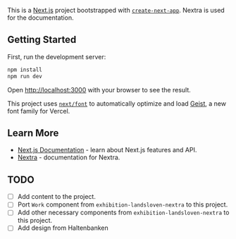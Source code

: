 This is a [Next.js](https://nextjs.org) project bootstrapped with [`create-next-app`](https://nextjs.org/docs/app/api-reference/cli/create-next-app). Nextra is used for the documentation.

## Getting Started

First, run the development server:

```bash
npm install
npm run dev
```

Open [http://localhost:3000](http://localhost:3000) with your browser to see the result.

This project uses [`next/font`](https://nextjs.org/docs/app/building-your-application/optimizing/fonts) to automatically optimize and load [Geist](https://vercel.com/font), a new font family for Vercel.

## Learn More

- [Next.js Documentation](https://nextjs.org/docs) - learn about Next.js features and API.
- [Nextra](https://nextra.site/) - documentation for Nextra.

## TODO

- [ ] Add content to the project.
- [ ] Port `Work` component from `exhibition-landsloven-nextra` to this project.
- [ ] Add other necessary components from `exhibition-landsloven-nextra` to this project.
- [ ] Add design from Haltenbanken